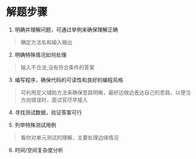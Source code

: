 # 解题步骤

1. 明确并理解问题，可通过举例来确保理解正确

> 确定方法名和输入输出

2. 明确特殊情况如何处理

> 输入不合法;没有符合条件的答案

3. 编写程序，确保代码的可读性和良好的编程风格

> 可利用定义辅助方法来确保思路明晰，最好边做边表达自己的思路，以便当方向错误时，面试官尽早接入

4. 寻找测试数据，验证答案可行

5. 列举特殊测试用例

> 看你对单元测试的理解，主要处理边缘情况

6. 时间/空间复杂度分析